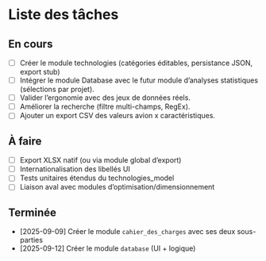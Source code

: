 # Liste des tâches

## En cours
- [ ] Créer le module technologies (catégories éditables, persistance JSON, export stub)
- [ ] Intégrer le module Database avec le futur module d’analyses statistiques (sélections par projet).
- [ ] Valider l’ergonomie avec des jeux de données réels.
- [ ] Améliorer la recherche (filtre multi-champs, RegEx).
- [ ] Ajouter un export CSV des valeurs avion x caractéristiques.

## À faire
- [ ] Export XLSX natif (ou via module global d’export)
- [ ] Internationalisation des libellés UI
- [ ] Tests unitaires étendus du technologies_model
- [ ] Liaison aval avec modules d’optimisation/dimensionnement

## Terminée
- [2025-09-09] Créer le module `cahier_des_charges` avec ses deux sous-parties
- [2025-09-12] Créer le module `database` (UI + logique)
